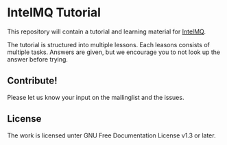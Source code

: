 # IntelMQ Tutorial

This repository will contain a tutorial and learning material for [IntelMQ](https://github.com/certtools/intelmq/).

The tutorial is structured into multiple lessons. Each leasons consists of multiple tasks. Answers are given, but we encourage you to not look up the answer before trying.


## Contribute!

Please let us know your input on the mailinglist and the issues.

## License

The work is licensed unter GNU Free Documentation License v1.3 or later.
